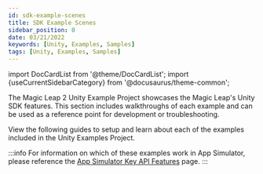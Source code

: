 ```yaml
---
id: sdk-example-scenes
title: SDK Example Scenes
sidebar_position: 0
date: 03/21/2022
keywords: [Unity, Examples, Samples]
tags: [Unity, Examples, Samples]
---
```


import DocCardList from '@theme/DocCardList';
import {useCurrentSidebarCategory} from '@docusaurus/theme-common';

The Magic Leap 2 Unity Example Project showcases the Magic Leap's Unity SDK features. This section includes walkthroughs of each example and can be used as a reference point for development or troubleshooting.

View the following guides to setup and learn about each of the examples included in the Unity Examples Project.

:::info
For information on which of these examples work in App Simulator, please reference the [App Simulator Key API Features](/versioned_docs/version-14-Jun-2023/guides/developer-tools/app-sim/app-sim-key-api-features.md) page.
:::

<DocCardList items={useCurrentSidebarCategory().items}/>

